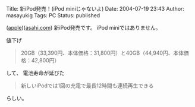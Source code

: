 Title: 新iPod発売！(iPod miniじゃないよ)
Date: 2004-07-19 23:43
Author: masayukig
Tags: PC
Status: published

([apple](http://www.apple.co.jp/ipod/))([asahi.com](http://www.asahi.com/business/update/0719/018.html))
新iPod発売です。
iPod miniではありません。

値下げ

> 20GB（33,390円、本体価格：31,800円）と40GB（44,940円、本体価格：42,800円）

して、
電池寿命が延びた

> 新しいiPodでは1回の充電で最長12時間も連続再生できる

らしい。
